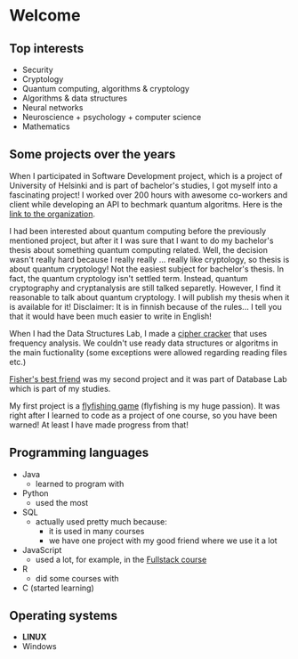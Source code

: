 # Welcome


## Top interests
- Security
- Cryptology
- Quantum computing, algorithms & cryptology
- Algorithms & data structures
- Neural networks
- Neuroscience + psychology + computer science
- Mathematics

## Some projects over the years

When I participated in Software Development project, which is a project of University of Helsinki and is part of bachelor's studies, I got myself into a fascinating project! I worked over 200 hours with awesome co-workers and client while developing an API to bechmark quantum algoritms. Here is the [link to the organization](https://github.com/quantum-ohtu).

I had been interested about quantum computing before the previously mentioned project, but after it I was sure that I want to do my bachelor's thesis about something quantum computing related. Well, the decision wasn't really hard because I really really ... really like cryptology, so thesis is about quantum cryptology! Not the easiest subject for bachelor's thesis. In fact, the quantum cryptology isn't settled term. Instead, quantum cryptography and cryptanalysis are still talked separetly. However, I find it reasonable to talk about quantum cryptology. I will publish my thesis when it is available for it! Disclaimer: It is in finnish because of the rules... I tell you that it would have been much easier to write in English!

When I had the Data Structures Lab, I made a [cipher cracker](https://github.com/matiastamsi/tiralabra) that uses frequency analysis. We couldn't use ready data structures or algoritms in the main fuctionality (some exceptions were allowed regarding reading files etc.)

[Fisher's best friend](https://github.com/matiastamsi/KalastajanKaveri) was my second project and it was part of Database Lab which is part of my studies.

My first project is a [flyfishing game](https://github.com/matiastamsi/ot-harjoitustyo) (flyfishing is my huge passion). It was right after I learned to code as a project of one course, so you have been warned! At least I have made progress from that!

## Programming languages

- Java
  - learned to program with
- Python
  - used the most
- SQL
  - actually used pretty much because:
    - it is used in many courses
    - we have one project with my good friend where we use it a lot
- JavaScript
  - used a lot, for example, in the [Fullstack course](https://github.com/matiastamsi/fullstack)
- R
  - did some courses with
- C (started learning)

## Operating systems
- **LINUX**
- Windows
